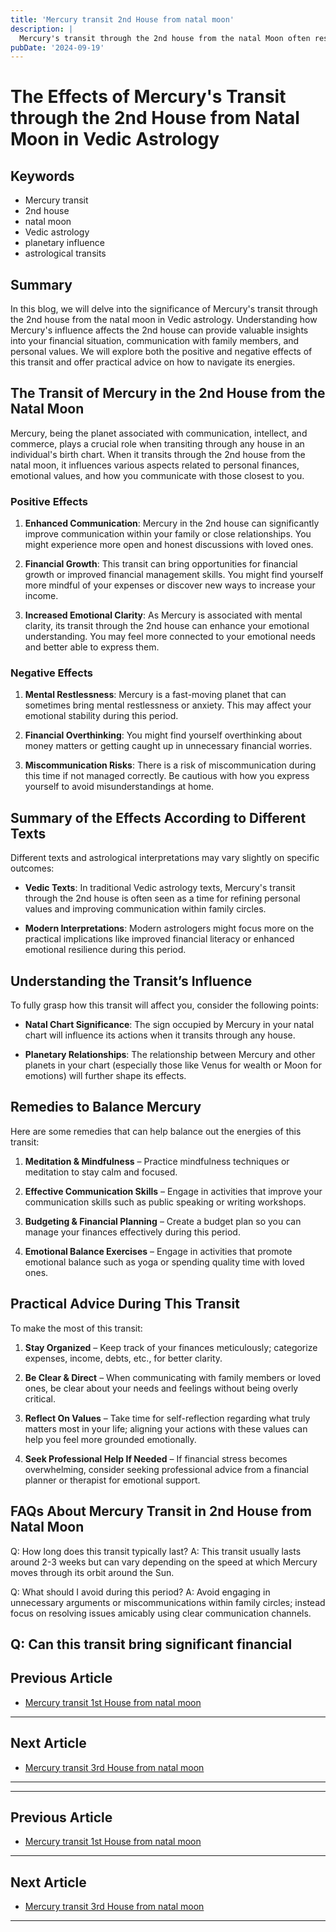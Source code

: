 ```yaml
---
title: 'Mercury transit 2nd House from natal moon'
description: |
  Mercury's transit through the 2nd house from the natal Moon often results in financial gains but also brings about humiliation, conflicts, and potential health issues. The individual might struggle with accusations, family disputes, and a lack of peace, despite the possibility of some financial improvement.
pubDate: '2024-09-19'
---
```


# The Effects of Mercury's Transit through the 2nd House from Natal Moon in Vedic Astrology

## Keywords

- Mercury transit
- 2nd house
- natal moon
- Vedic astrology
- planetary influence
- astrological transits

## Summary

In this blog, we will delve into the significance of Mercury's transit through the 2nd house from the natal moon in Vedic astrology. Understanding how Mercury's influence affects the 2nd house can provide valuable insights into your financial situation, communication with family members, and personal values. We will explore both the positive and negative effects of this transit and offer practical advice on how to navigate its energies.

## The Transit of Mercury in the 2nd House from the Natal Moon

Mercury, being the planet associated with communication, intellect, and commerce, plays a crucial role when transiting through any house in an individual's birth chart. When it transits through the 2nd house from the natal moon, it influences various aspects related to personal finances, emotional values, and how you communicate with those closest to you.

### Positive Effects

1. **Enhanced Communication**: Mercury in the 2nd house can significantly improve communication within your family or close relationships. You might experience more open and honest discussions with loved ones.
   
2. **Financial Growth**: This transit can bring opportunities for financial growth or improved financial management skills. You might find yourself more mindful of your expenses or discover new ways to increase your income.

3. **Increased Emotional Clarity**: As Mercury is associated with mental clarity, its transit through the 2nd house can enhance your emotional understanding. You may feel more connected to your emotional needs and better able to express them.

### Negative Effects

1. **Mental Restlessness**: Mercury is a fast-moving planet that can sometimes bring mental restlessness or anxiety. This may affect your emotional stability during this period.

2. **Financial Overthinking**: You might find yourself overthinking about money matters or getting caught up in unnecessary financial worries.

3. **Miscommunication Risks**: There is a risk of miscommunication during this time if not managed correctly. Be cautious with how you express yourself to avoid misunderstandings at home.

## Summary of the Effects According to Different Texts

Different texts and astrological interpretations may vary slightly on specific outcomes:

- **Vedic Texts**: In traditional Vedic astrology texts, Mercury's transit through the 2nd house is often seen as a time for refining personal values and improving communication within family circles.
  
- **Modern Interpretations**: Modern astrologers might focus more on the practical implications like improved financial literacy or enhanced emotional resilience during this period.

## Understanding the Transit’s Influence

To fully grasp how this transit will affect you, consider the following points:

- **Natal Chart Significance**: The sign occupied by Mercury in your natal chart will influence its actions when it transits through any house.
  
- **Planetary Relationships**: The relationship between Mercury and other planets in your chart (especially those like Venus for wealth or Moon for emotions) will further shape its effects.

## Remedies to Balance Mercury

Here are some remedies that can help balance out the energies of this transit:

1. **Meditation & Mindfulness** – Practice mindfulness techniques or meditation to stay calm and focused.
   
2. **Effective Communication Skills** – Engage in activities that improve your communication skills such as public speaking or writing workshops.

3. **Budgeting & Financial Planning** – Create a budget plan so you can manage your finances effectively during this period.

4. **Emotional Balance Exercises** – Engage in activities that promote emotional balance such as yoga or spending quality time with loved ones.

## Practical Advice During This Transit

To make the most of this transit:

1. **Stay Organized** – Keep track of your finances meticulously; categorize expenses, income, debts, etc., for better clarity.
   
2. **Be Clear & Direct** – When communicating with family members or loved ones, be clear about your needs and feelings without being overly critical.
   
3. **Reflect On Values** – Take time for self-reflection regarding what truly matters most in your life; aligning your actions with these values can help you feel more grounded emotionally.
   
4. **Seek Professional Help If Needed** – If financial stress becomes overwhelming, consider seeking professional advice from a financial planner or therapist for emotional support.

## FAQs About Mercury Transit in 2nd House from Natal Moon

Q: How long does this transit typically last?
A: This transit usually lasts around 2-3 weeks but can vary depending on the speed at which Mercury moves through its orbit around the Sun.

Q: What should I avoid during this period?
A: Avoid engaging in unnecessary arguments or miscommunications within family circles; instead focus on resolving issues amicably using clear communication channels.

Q: Can this transit bring significant financial
---

## Previous Article
- [Mercury transit 1st House from natal moon](200401_Mercury_transit_1st_House_from_natal_moon.md)

---

## Next Article
- [Mercury transit 3rd House from natal moon](200403_Mercury_transit_3rd_House_from_natal_moon.md)

---
---

## Previous Article
- [Mercury transit 1st House from natal moon](200401_Mercury_transit_1st_House_from_natal_moon.md)

---

## Next Article
- [Mercury transit 3rd House from natal moon](200403_Mercury_transit_3rd_House_from_natal_moon.md)

---
